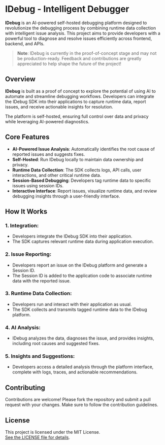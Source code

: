 # IDebug - Intelligent Debugger

**IDebug** is an AI-powered self-hosted debugging platform designed to revolutionize the debugging process by combining runtime data collection with intelligent issue analysis. This project aims to provide developers with a powerful tool to diagnose and resolve issues efficiently across frontend, backend, and APIs.

> **Note**: IDebug is currently in the proof-of-concept stage and may not be production-ready. Feedback and contributions are greatly appreciated to help shape the future of the project!

## Overview

**IDebug** is built as a proof of concept to explore the potential of using AI to automate and streamline debugging workflows. Developers can integrate the IDebug SDK into their applications to capture runtime data, report issues, and receive actionable insights for resolution.

The platform is self-hosted, ensuring full control over data and privacy while leveraging AI-powered diagnostics.

## Core Features

- **AI-Powered Issue Analysis**: Automatically identifies the root cause of reported issues and suggests fixes.
- **Self-Hosted**: Run IDebug locally to maintain data ownership and privacy.
- **Runtime Data Collection**: The SDK collects logs, API calls, user interactions, and other critical runtime data.
- **Session-Based Debugging**: Developers tag runtime data to specific issues using session IDs.
- **Interactive Interface**: Report issues, visualize runtime data, and review debugging insights through a user-friendly interface.

## How It Works

### 1. Integration:
- Developers integrate the IDebug SDK into their application.
- The SDK captures relevant runtime data during application execution.

### 2. Issue Reporting:
- Developers report an issue on the IDebug platform and generate a Session ID.
- The Session ID is added to the application code to associate runtime data with the reported issue.

### 3. Runtime Data Collection:
- Developers run and interact with their application as usual.
- The SDK collects and transmits tagged runtime data to the IDebug platform.

### 4. AI Analysis:
- IDebug analyzes the data, diagnoses the issue, and provides insights, including root causes and suggested fixes.

### 5. Insights and Suggestions:
- Developers access a detailed analysis through the platform interface, complete with logs, traces, and actionable recommendations.

## Contributing

Contributions are welcome! Please fork the repository and submit a pull request with your changes. Make sure to follow the contribution guidelines.


## License

This project is licensed under the MIT License.  
[See the LICENSE file for details](https://github.com/pacifiquem/idebug/blob/main/LICENSE).
